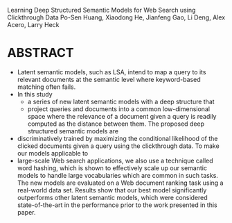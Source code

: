 Learning Deep Structured Semantic Models for Web Search using Clickthrough Data
Po-Sen Huang, Xiaodong He, Jianfeng Gao, Li Deng, Alex Acero, Larry Heck

# ABSTRACT

* Latent semantic models, such as LSA, intend to map a query to its relevant
  documents at the semantic level where keyword-based matching often fails. 
* In this study 
  * a series of new latent semantic models with a deep structure that 
  * project queries and documents into a common low-dimensional space where the
    relevance of a document given a query is readily computed as the distance
    between them. The proposed deep structured semantic models are
* discriminatively trained by maximizing the conditional likelihood of the
  clicked documents given a query using the clickthrough data. To make our
  models applicable to 
* large-scale Web search applications, we also use a technique called word
  hashing, which is shown to effectively scale up our semantic models to handle
  large vocabularies which are common in such tasks.  The new models are
  evaluated on a Web document ranking task using a real-world data set. Results
  show that our best model significantly outperforms other latent semantic
  models, which were considered state-of-the-art in the performance prior to
  the work presented in this paper.
